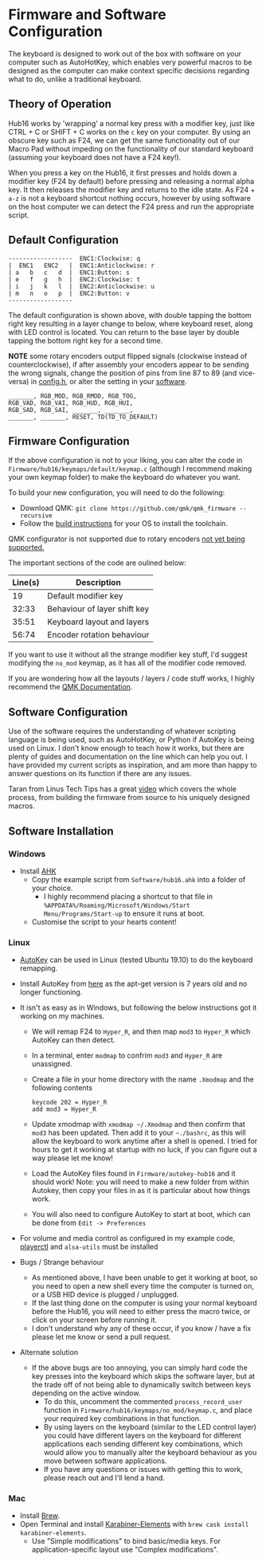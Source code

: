# Firmware and Software Configuration 

The keyboard is designed to work out of the box with software on your computer such as AutoHotKey, which enables very powerful macros to be designed as the computer can make context specific decisions regarding what to do, unlike a traditional keyboard.

## Theory of Operation
Hub16 works by 'wrapping' a normal key press with a modifier key, just like CTRL + C or SHIFT + C works on the `c` key on your computer. By using an obscure key such as F24, we can get the same functionality out of our Macro Pad without impeding on the functionality of our standard keyboard (assuming your keyboard does not have a F24 key!). 

When you press a key on the Hub16, it first presses and holds down a modifier key (F24 by default) before pressing and releasing a normal alpha key. It then releases the modifier key and returns to the idle state. As F24 + `a-z` is not a keyboard shortcut nothing occurs, however by using software on the host computer we can detect the F24 press and run the appropriate script. 

## Default Configuration 
```
------------------  ENC1:Clockwise: q
|  ENC1   ENC2   |  ENC1:Anticlockwise: r
| a   b   c   d  |  ENC1:Button: s
| e   f   g   h  |  ENC2:Clockwise: t
| i   j   k   l  |  ENC2:Anticlockwise: u
| m   n   o   p  |  ENC2:Button: v
------------------
```

The default configuration is shown above, with double tapping the bottom right key resulting in a layer change to below, where keyboard reset, along with LED control is located. You can return to the base layer by double tapping the bottom right key for a second time. 

__NOTE__ some rotary encoders output flipped signals (clockwise instead of counterclockwise), if after assembly your encoders appear to be sending the wrong signals, change the position of pins from line 87 to 89 (and vice-versa) in [config.h](../Firmware/hub16/config.h), or alter the setting in your [software](../Software).

```
_______, RGB_MOD, RGB_RMOD, RGB_TOG,
RGB_VAD, RGB_VAI, RGB_HUD, RGB_HUI,
RGB_SAD, RGB_SAI, _______, _______, 
_______, _______, RESET, TD(TD_TO_DEFAULT)
```

## Firmware Configuration 

If the above configuration is not to your liking, you can alter the code in `Firmware/hub16/keymaps/default/keymap.c` (although I recommend making your own keymap folder) to make the keyboard do whatever you want. 

To build your new configuration, you will need to do the following:

* Download QMK: `git clone https://github.com/qmk/qmk_firmware --recursive`
* Follow the [build instructions](https://docs.qmk.fm/#/getting_started_build_tools) for your OS to install the toolchain.

QMK configurator is not supported due to rotary encoders [not yet being supported.](https://github.com/qmk/qmk_configurator/issues/468)

The important sections of the code are oulined below:

| Line(s) | Description |  
| --- | ----------- |  
| 19 | Default modifier key |  
| 32:33 | Behaviour of layer shift key |  
| 35:51| Keyboard layout and layers|  
| 56:74| Encoder rotation behaviour|  

If you want to use it without all the strange modifier key stuff, I'd suggest modifying the `no_mod` keymap, as it has all of the modifier code removed. 

If you are wondering how all the layouts / layers / code stuff works, I highly recommend the [QMK Documentation](https://docs.qmk.fm/#/).

## Software Configuration 

Use of the software requires the understanding of whatever scripting language is being used, such as AutoHotKey, or Python if AutoKey is being used on Linux. I don't know enough to teach how it works, but there are plenty of guides and documentation on the line which can help you out. I have provided my current scripts as inspiration, and am more than happy to answer questions on its function if there are any issues. 

Taran from Linus Tech Tips has a great [video](https://youtu.be/GZEoss4XIgc?t=346) which covers the whole process, from building the firmware from source to his uniquely designed macros. 

## Software Installation 

### Windows
* Install [AHK](https://www.autohotkey.com/)
    * Copy the example script from `Software/hub16.ahk` into a folder of your choice. 
    	* I highly recommend placing a shortcut to that file in `%APPDATA%/Roaming/Microsoft/Windows/Start Menu/Programs/Start-up` to ensure it runs at boot.
    * Customise the script to your hearts content! 

### Linux
* [AutoKey](https://github.com/autokey/autokey) can be used in Linux (tested Ubuntu 19.10) to do the keyboard remapping. 
* Install AutoKey from [here](https://github.com/autokey/autokey/wiki/Installing#debian-and-derivatives) as the apt-get version is 7 years old and no longer functioning.
* It isn't as easy as in Windows, but following the below instructions got it working on my machines.
	* We will remap F24 to `Hyper_R`, and then map `mod3` to `Hyper_R` which AutoKey can then detect.   
	* In a terminal, enter `modmap` to confrim `mod3` and `Hyper_R` are unassigned.
	* Create a file in your home directory with the name `.Xmodmap` and the following contents

		```
		keycode 202 = Hyper_R
		add mod3 = Hyper_R
		```
	* Update xmodmap with ```xmodmap ~/.Xmodmap``` and then confirm that ```mod3``` has been updated. Then add it to your ```~./bashrc```, as this will allow the keyboard to work anytime after a shell is opened. I tried for hours to get it working at startup with no luck, if you can figure out a way please let me know! 
	
	* Load the AutoKey files found in ```Firmware/autokey-hub16``` and it should work! Note: you will need to make a new folder from within Autokey, then copy your files in as it is particular about how things work.
	* You will also need to configure AutoKey to start at boot, which can be done from `Edit -> Preferences`
* For volume and media control as configured in my example code, [playerctl](https://github.com/altdesktop/playerctl) and ```alsa-utils``` must be installed

* Bugs / Strange behaviour
	* As mentioned above, I have been unable to get it working at boot, so you need to open a new shell every time the computer is turned on, or a USB HID device is plugged / unplugged. 
	* If the last thing done on the computer is using your normal keyboard before the Hub16, you will need to either press the macro twice, or click on your screen before running it. 
	* I don't understand why any of these occur, if you know / have a fix please let me know or send a pull request. 

* Alternate solution
	* If the above bugs are too annoying, you can simply hard code the key presses into the keyboard which skips the software layer, but at the trade off of not being able to dynamically switch between keys depending on the active window. 
		* To do this, uncomment the commented ```process_record_user``` function in `Firmware/hub16/keymaps/no_mod/keymap.c`, and place your required key combinations in that function. 
		* By using layers on the keyboard (similar to the LED control layer) you could have different layers on the keyboard for different applications each sending different key combinations, which would allow you to manually alter the keyboard behaviour as you move between software applications. 
		* If you have any questions or issues with getting this to work, please reach out and I'll lend a hand. 

### Mac
* Install [Brew](https://brew.sh/).
* Open Terminal and install [Karabiner-Elements](https://karabiner-elements.pqrs.org/) with ```brew cask install karabiner-elements```.
  * Use "Simple modifications" to bind basic/media keys. For application-specific layout use "Complex modifications".
